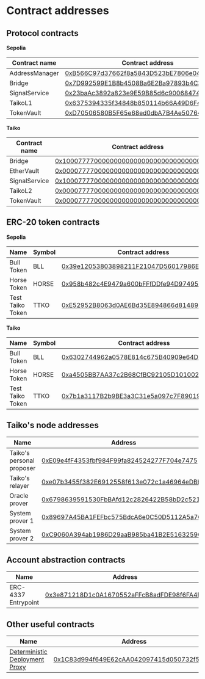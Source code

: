 # Contract addresses

## Protocol contracts

**Sepolia**

| Contract name  | Contract address                                                                                                              |
| -------------- | ----------------------------------------------------------------------------------------------------------------------------- |
| AddressManager | [0xB566C97d37662f8a5843D523bE7806e04b02D99d](https://sepolia.etherscan.io/address/0xB566C97d37662f8a5843D523bE7806e04b02D99d) |
| Bridge         | [0x7D992599E1B8b4508Ba6E2Ba97893b4C36C23A28](https://sepolia.etherscan.io/address/0x7D992599E1B8b4508Ba6E2Ba97893b4C36C23A28) |
| SignalService  | [0x23baAc3892a823e9E59B85d6c90068474fe60086](https://sepolia.etherscan.io/address/0x23baAc3892a823e9E59B85d6c90068474fe60086) |
| TaikoL1        | [0x6375394335f34848b850114b66A49D6F47f2cdA8](https://sepolia.etherscan.io/address/0x6375394335f34848b850114b66A49D6F47f2cdA8) |
| TokenVault     | [0xD70506580B5F65e68ed0dbA7B4Ae507641C48197](https://sepolia.etherscan.io/address/0xD70506580B5F65e68ed0dbA7B4Ae507641C48197) |

**Taiko**

| Contract name | Contract address                                                                                                                 |
| ------------- | -------------------------------------------------------------------------------------------------------------------------------- |
| Bridge        | [0x1000777700000000000000000000000000000004](https://explorer.test.layerx.build/address/0x1000777700000000000000000000000000000004) |
| EtherVault    | [0x0000777700000000000000000000000000000003](https://explorer.test.layerx.build/address/0x0000777700000000000000000000000000000003) |
| SignalService | [0x1000777700000000000000000000000000000007](https://explorer.test.layerx.build/address/0x1000777700000000000000000000000000000007) |
| TaikoL2       | [0x0000777700000000000000000000000000000001](https://explorer.test.layerx.build/address/0x0000777700000000000000000000000000000001) |
| TokenVault    | [0x0000777700000000000000000000000000000002](https://explorer.test.layerx.build/address/0x0000777700000000000000000000000000000002) |

## ERC-20 token contracts

**Sepolia**

| Name             | Symbol | Contract address                                                                                                              |
| ---------------- | ------ | ----------------------------------------------------------------------------------------------------------------------------- |
| Bull Token       | BLL    | [0x39e12053803898211F21047D56017986E0f070c1](https://sepolia.etherscan.io/address/0x39e12053803898211F21047D56017986E0f070c1) |
| Horse Token      | HORSE  | [0x958b482c4E9479a600bFFfDDfe94D974951Ca3c7](https://sepolia.etherscan.io/address/0x958b482c4E9479a600bFFfDDfe94D974951Ca3c7) |
| Test Taiko Token | TTKO   | [0xE52952B8063d0AE6Bd35E894866d8148976ce645](https://sepolia.etherscan.io/address/0xE52952B8063d0AE6Bd35E894866d8148976ce645) |

**Taiko**

| Name             | Symbol | Contract address                                                                                                                 |
| ---------------- | ------ | -------------------------------------------------------------------------------------------------------------------------------- |
| Bull Token       | BLL    | [0x6302744962a0578E814c675B40909e64D9966B0d](https://explorer.test.layerx.build/address/0x6302744962a0578E814c675B40909e64D9966B0d) |
| Horse Token      | HORSE  | [0xa4505BB7AA37c2B68CfBC92105D10100220748EB](https://explorer.test.layerx.build/address/0xa4505BB7AA37c2B68CfBC92105D10100220748EB) |
| Test Taiko Token | TTKO   | [0x7b1a3117B2b9BE3a3C31e5a097c7F890199666aC](https://explorer.test.layerx.build/address/0x7b1a3117B2b9BE3a3C31e5a097c7F890199666aC) |

## Taiko's node addresses

| Name                      | Address                                                                                                                       |
| ------------------------- | ----------------------------------------------------------------------------------------------------------------------------- |
| Taiko's personal proposer | [0xE09e4fF4353fbf984F99fa824524277F704e7475](https://sepolia.etherscan.io/address/0xE09e4fF4353fbf984F99fa824524277F704e7475) |
| Taiko's relayer           | [0xe07b3455f382E6912558f613e072c1a46964eDBb](https://sepolia.etherscan.io/address/0xe07b3455f382E6912558f613e072c1a46964eDBb) |
| Oracle prover             | [0x6798639591530FbBAfd12c2826422B58bD2c5219](https://sepolia.etherscan.io/address/0x6798639591530FbBAfd12c2826422B58bD2c5219) |
| System prover 1           | [0x89697A45BA1FEFbc575BdcA6e0C50D5112A5a766](https://sepolia.etherscan.io/address/0x89697A45BA1FEFbc575BdcA6e0C50D5112A5a766) |
| System prover 2           | [0xC9060A394ab1986D29aaB985ba41B2E516325900](https://sepolia.etherscan.io/address/0xC9060A394ab1986D29aaB985ba41B2E516325900) |

## Account abstraction contracts

| Name                | Address                                                                                                                          |
| ------------------- | -------------------------------------------------------------------------------------------------------------------------------- |
| ERC-4337 Entrypoint | [0x3e871218D1c0A1670552aFFcB8adFDE98f6FA4F8](https://explorer.test.layerx.build/address/0x3e871218D1c0A1670552aFFcB8adFDE98f6FA4F8) |

## Other useful contracts

| Name                                                                                         | Address                                                                                                                          |
| -------------------------------------------------------------------------------------------- | -------------------------------------------------------------------------------------------------------------------------------- |
| [Deterministic Deployment Proxy](https://github.com/Arachnid/deterministic-deployment-proxy) | [0x1C83d994f649E62cAA042097415d050732f53FF6](https://explorer.test.layerx.build/address/0x1C83d994f649E62cAA042097415d050732f53FF6) |
